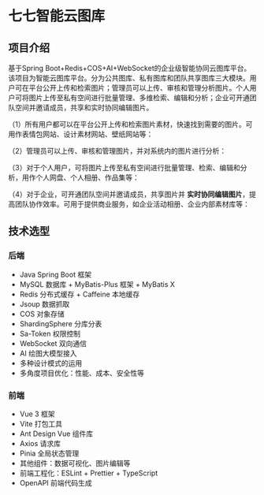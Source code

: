# 七七智能云图库
## 项目介绍

基于Spring Boot+Redis+COS+AI+WebSocket的企业级智能协同云图库平台。
该项目为智能云图库平台。分为公共图库、私有图库和团队共享图库三大模块。用户可在平台公开上传和检索图片；管理员可以上传、审核和管理分析图片。个人用户可将图片上传至私有空间进行批量管理、多维检索、编辑和分析；企业可开通团队空间并邀请成员，共享和实时协同编辑图片。

（1）所有用户都可以在平台公开上传和检索图片素材，快速找到需要的图片。可用作表情包网站、设计素材网站、壁纸网站等：



（2）管理员可以上传、审核和管理图片，并对系统内的图片进行分析：



（3）对于个人用户，可将图片上传至私有空间进行批量管理、检索、编辑和分析，用作个人网盘、个人相册、作品集等：



（4）对于企业，可开通团队空间并邀请成员，共享图片并 **实时协同编辑图片**，提高团队协作效率。可用于提供商业服务，如企业活动相册、企业内部素材库等：






## 技术选型



### 后端



- Java Spring Boot 框架
- MySQL 数据库 + MyBatis-Plus 框架 + MyBatis X
- Redis 分布式缓存 + Caffeine 本地缓存
- Jsoup 数据抓取
-  COS 对象存储
-  ShardingSphere 分库分表
-  Sa-Token 权限控制
-  WebSocket 双向通信
-  AI 绘图大模型接入
-  多种设计模式的运用
-  多角度项目优化：性能、成本、安全性等

### 前端

- Vue 3 框架
- Vite 打包工具
- Ant Design Vue 组件库
- Axios 请求库
- Pinia 全局状态管理
- 其他组件：数据可视化、图片编辑等
-  前端工程化：ESLint + Prettier + TypeScript
-  OpenAPI 前端代码生成
